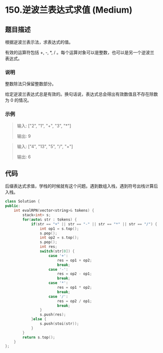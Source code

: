 # 150.逆波兰表达式求值 (Medium)

## 题目描述

根据逆波兰表示法，求表达式的值。

有效的运算符包括 +, -, *, / 。每个运算对象可以是整数，也可以是另一个逆波兰表达式。

### 说明

整数除法只保留整数部分。

给定逆波兰表达式总是有效的。换句话说，表达式总会得出有效数值且不存在除数为 0 的情况。

### 示例

> 输入: ["2", "1", "+", "3", "*"]
> 
> 输出: 9

> 输入: ["4", "13", "5", "/", "+"]
> 
> 输出: 6

## 代码

后缀表达式求值，学栈的时候就有这个问题。遇到数组入栈，遇到符号出栈计算后入栈。

```c++ tab="栈"
class Solution {
public:
    int evalRPN(vector<string>& tokens) {
        stack<int> s;
        for(auto& str : tokens) {
            if(str == "+" || str == "-" || str == "*" || str == "/") {
                int op1 = s.top();
                s.pop();
                int op2 = s.top();
                s.pop();
                int res;
                switch(str[0]) {
                    case '+':
                        res = op1 + op2;
                        break;
                    case '-':
                        res = op2 - op1;
                        break;
                    case '*':
                        res = op1 * op2;
                        break;
                    case '/':
                        res = op2 / op1;
                        break;
                }
                s.push(res);
            }else {
                s.push(stoi(str));
            }
        }
        return s.top();
    }
};
```